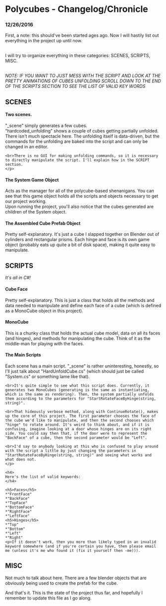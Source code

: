 <h1> Polycubes - Changelog/Chronicle </h1>

<h3>12/26/2016</h3>
<p>First, a note: this should've been started ages ago. Now I will hastily list out everything in the project up until now.

<br>I will try to organize everything in these categories: SCENES, SCRIPTS, MISC.

<br><i>NOTE: IF YOU WANT TO JUST MESS WITH THE SCRIPT AND LOOK AT THE PRETTY ANIMATIONS OF CUBES UNFOLDING SCROLL DOWN TO THE END OF THE SCRIPTS SECTION TO SEE THE LIST OF VALID KEY WORDS</i>
</p>

<h2>SCENES</h2>
<h4>Two scenes.</h4> 
<p>	
	"_scene" simply generates a few cubes.
	<br>"hardcoded_unfolding" shows a couple of cubes getting partially unfolded. There isn't much spectacle here. The unfolding itself is data-driven, but the commands for the unfolding are baked into the script and can only be changed in an editor.

	<br>There is no GUI for making unfolding commands, so it is necessary to directly manipulate the script. I'll explain how in the SCRIPT section.
	</p>

<h4>The System Game Object</h4>
<p>
	Acts as the manager for all of the polycube-based shenanigans. You can see that this game object holds all the scripts and objects necessary to get our project working.
	<br>Upon running the project, you'll also notice that the cubes generated are children of the System object.
	</p>

<h4>The Assembled Cube Prefab Object</h4>
<p>
	Pretty self-explanatory. It's just a cube I slapped together on Blender out of cylinders and rectangular prisms. Each hinge and face is its own game object (probably eats up quite a bit of disk space), making it quite easy to manipulate.
</p>
<h2>SCRIPTS</h2>
<i>It's all in C#!</i>

<h4>Cube Face</h4>
<p>
	Pretty self-explanatory. This is just a class that holds all the methods and data needed to manipulate and define each face of a cube (which is defined as a MonoCube object in this project).
</p>
<h4>MonoCube</h4>
<p>
	This is a chunky class that holds the actual cube model, data on all its faces (and hinges), and methods for manipulating the cube. Think of it as the middle-man for playing with the faces.
	</p>

<h4>The Main Scripts</h4>
<p>
	Each scene has a main script. "_scene" is rather uninteresting, honestly, so I'll just talk about "HardUnfoldCube.cs" (which should just be called "System.cs" or something lame like that).
	
	<br>It's quite simple to see what this script does. Currently, it generates two MonoCubes (generating is the same as instantiating, which is the same as rendering). Then, the system partially unfolds them according to the parameters for "StartRotateFaceByHinge(string, string)".

	<br>That hideously verbose method, along with ContinueRotate(), makes up the core of this project. The first parameter chooses the face of the cube we'd like to manipulate, and then the second chooses which "hinge" to rotate around. It's weird to think about, and if it is confusing, imagine looking at a door whose hinges are on its right side. You could say then that, if the door were to represent the "BackFace" of a cube, then the second parameter would be "Left".

	<br>I'd say to anybody looking at this who is confused to play around with the script a little by just changing the parameters in "StartRotateFaceByHinge(string, string)" and seeing what works and what does not.
	</p>

	<h4>
	Here's the list of valid keywords:
	</h4>
	
	<h5>Faces</h5> 
	*"FrontFace"
	*"BackFace"
	*"TopFace"
	*"BottomFace"
	*"RightFace"
	*"LeftFace"  
	<h5>Hinges</h5>
	*"Top"
	*"Bottom"
	*"Left"
	*"Right"
	<p>If it doesn't work, then you more than likely typed in an invalid keyword somewhere (and if you're certain you have, then please email me (unless it's me who found it (fix it yourself then -me))).
</p>
<h2>MISC</h2>
<p>
	Not much to talk about here. There are a few blender objects that are obviously being used to create the prefab for the cube.
</p>

<p>
And that's it. This is the state of the project thus far, and hopefully I remember to update this file as I go along.
</p>